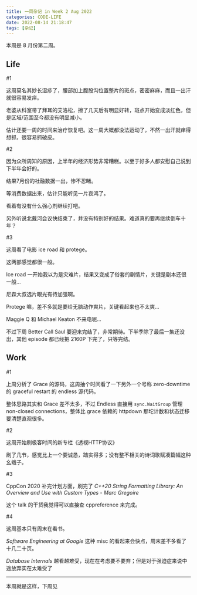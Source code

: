 ```yaml
---
title: 一周杂记 in Week 2 Aug 2022
categories: CODE-LIFE
date: 2022-08-14 21:18:47
tags: [杂记]
---
```

本周是 8 月份第二周。

## Life

\#1

这周莫名其妙长湿疹了，腰部加上腹股沟位置整片的斑点，密密麻麻，而且一出汗就很容易发痒。

老婆从科室带了拜耳的艾洛松，擦了几天后有明显好转，斑点开始变成淡红色，但是区域/范围至今都没有明显减小。

估计还要一周的时间来治疗恢复吧。这一周大概都没法运动了，不然一出汗就痒得想抓，很容易抓破皮。

\#2

因为众所周知的原因，上半年的经济形势非常糟糕。以至于好多人都安慰自己说到下半年会好的。

结果7月份的社融数据一出，惨不忍睹。

等消费数据出来，估计只能听见一片哀鸿了。

看着有没有什么强心剂继续打吧。

另外听说北戴河会议快结束了，并没有特别好的结果。难道真的要再继续倒车十年？

\#3

这周看了电影 ice road 和 protege。

这两部感觉都很一般。

Ice road 一开始我以为是灾难片，结果又变成了俗套的剧情片，关键是剧本还很一般...

尼森大叔选片眼光有待加强啊。

Protege 嘛，差不多就是要给无脑动作爽片，关键看起来也不太爽...

Maggie Q 和 Michael Keaton 不来电呢...

不过下周 Better Call Saul 要迎来完结了，非常期待。下半季除了最后一集还没出，其他 episode 都已经把 2160P 下完了，只等完结。

## Work

\#1

上周分析了 Grace 的源码，这周抽个时间看了一下另外一个号称 zero-downtime 的 graceful restart 的 endless 源代码。

整体思路其实和 Grace 差不太多，不过 Endless 直接用 `sync.WaitGroup` 管理 non-closed connections，整体比 grace 依赖的 httpdown 那坨计数和状态迁移要清楚直观很多。

\#2

这周开始刷极客时间的新专栏《透视HTTP协议》

刷了几节，感觉比上一个要诚恳，踏实得多；没有整不相关的诗词歌赋凑篇幅这种幺蛾子。

\#3

CppCon 2020 补完计划方面，刷完了 _C++20 String Formatting Library: An Overview and Use with Custom Types - Marc Gregoire_

这个 talk 的干货我觉得可以直接查 cppreference 来完成。

\#4

这周基本只有周末在看书。

_Software Engineering at Google_ 这种 misc 的看起来会快点，周末差不多看了十几二十页。

_Database Internals_ 越看越难受，现在在考虑要不要弃；但是对于强迫症来说中途放弃实在太难受了

---

本周就是这样，下周见
